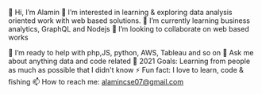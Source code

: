👋 Hi, I’m Alamin
👀 I’m interested in learning & exploring data analysis oriented work with web based solutions.
🌱 I’m currently learning business analytics, GraphQL and Nodejs
💞️ I’m looking to collaborate on web based works

🤔 I’m ready to help with php,JS, python, AWS, Tableau and so on
💬 Ask me about anything data and code related
🥅 2021 Goals: Learning from people as much as possible that I didn't know
⚡ Fun fact: I love to learn, code & fishing
📫 How to reach me: alamincse07@gmail.com

<!---
alamincse07/alamincse07 is a ✨ special ✨ repository because its `README.md` (this file) appears on your GitHub profile.
You can click the Preview link to take a look at your changes.
--->
